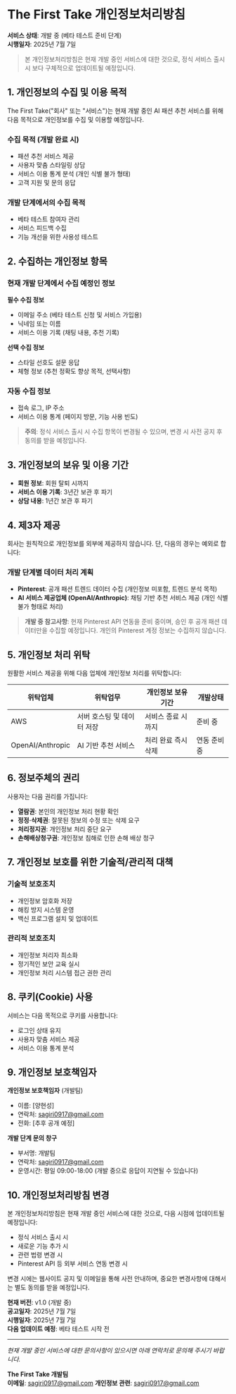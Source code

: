 # The First Take 개인정보처리방침

**서비스 상태**: 개발 중 (베타 테스트 준비 단계)  
**시행일자**: 2025년 7월 7일  

> 본 개인정보처리방침은 현재 개발 중인 서비스에 대한 것으로, 정식 서비스 출시 시 보다 구체적으로 업데이트될 예정입니다.

## 1. 개인정보의 수집 및 이용 목적

The First Take("회사" 또는 "서비스")는 현재 개발 중인 AI 패션 추천 서비스를 위해 다음 목적으로 개인정보를 수집 및 이용할 예정입니다.

### 수집 목적 (개발 완료 시)
- 패션 추천 서비스 제공
- 사용자 맞춤 스타일링 상담
- 서비스 이용 통계 분석 (개인 식별 불가 형태)
- 고객 지원 및 문의 응답

### 개발 단계에서의 수집 목적
- 베타 테스트 참여자 관리
- 서비스 피드백 수집
- 기능 개선을 위한 사용성 테스트

## 2. 수집하는 개인정보 항목

### 현재 개발 단계에서 수집 예정인 정보

**필수 수집 정보**
- 이메일 주소 (베타 테스트 신청 및 서비스 가입용)
- 닉네임 또는 이름
- 서비스 이용 기록 (채팅 내용, 추천 기록)

**선택 수집 정보**
- 스타일 선호도 설문 응답
- 체형 정보 (추천 정확도 향상 목적, 선택사항)

### 자동 수집 정보
- 접속 로그, IP 주소
- 서비스 이용 통계 (페이지 방문, 기능 사용 빈도)

> **주의**: 정식 서비스 출시 시 수집 항목이 변경될 수 있으며, 변경 시 사전 공지 후 동의를 받을 예정입니다.

## 3. 개인정보의 보유 및 이용 기간

- **회원 정보**: 회원 탈퇴 시까지
- **서비스 이용 기록**: 3년간 보관 후 파기
- **상담 내용**: 1년간 보관 후 파기

## 4. 제3자 제공

회사는 원칙적으로 개인정보를 외부에 제공하지 않습니다. 단, 다음의 경우는 예외로 합니다:

### 개발 단계별 데이터 처리 계획
- **Pinterest**: 공개 패션 트렌드 데이터 수집 (개인정보 미포함, 트렌드 분석 목적)
- **AI 서비스 제공업체 (OpenAI/Anthropic)**: 채팅 기반 추천 서비스 제공 (개인 식별 불가 형태로 처리)

> **개발 중 참고사항**: 현재 Pinterest API 연동을 준비 중이며, 승인 후 공개 패션 데이터만을 수집할 예정입니다. 개인의 Pinterest 계정 정보는 수집하지 않습니다.

## 5. 개인정보 처리 위탁

원활한 서비스 제공을 위해 다음 업체에 개인정보 처리를 위탁합니다:

| 위탁업체 | 위탁업무 | 개인정보 보유기간 | 개발상태 |
|---------|---------|------------------|---------|
| AWS | 서버 호스팅 및 데이터 저장 | 서비스 종료 시까지 | 준비 중 |
| OpenAI/Anthropic | AI 기반 추천 서비스 | 처리 완료 즉시 삭제 | 연동 준비 중 |

## 6. 정보주체의 권리

사용자는 다음 권리를 가집니다:

- **열람권**: 본인의 개인정보 처리 현황 확인
- **정정·삭제권**: 잘못된 정보의 수정 또는 삭제 요구
- **처리정지권**: 개인정보 처리 중단 요구
- **손해배상청구권**: 개인정보 침해로 인한 손해 배상 청구

## 7. 개인정보 보호를 위한 기술적/관리적 대책

### 기술적 보호조치
- 개인정보 암호화 저장
- 해킹 방지 시스템 운영
- 백신 프로그램 설치 및 업데이트

### 관리적 보호조치
- 개인정보 처리자 최소화
- 정기적인 보안 교육 실시
- 개인정보 처리 시스템 접근 권한 관리

## 8. 쿠키(Cookie) 사용

서비스는 다음 목적으로 쿠키를 사용합니다:
- 로그인 상태 유지
- 사용자 맞춤 서비스 제공
- 서비스 이용 통계 분석

## 9. 개인정보 보호책임자

**개인정보 보호책임자** (개발팀)
- 이름: [양현성]
- 연락처: sagiri0917@gmail.com
- 전화: [추후 공개 예정]

**개발 단계 문의 창구**
- 부서명: 개발팀
- 연락처: sagiri0917@gmail.com
- 운영시간: 평일 09:00-18:00 (개발 중으로 응답이 지연될 수 있습니다)

## 10. 개인정보처리방침 변경

본 개인정보처리방침은 현재 개발 중인 서비스에 대한 것으로, 다음 시점에 업데이트될 예정입니다:

- 정식 서비스 출시 시
- 새로운 기능 추가 시  
- 관련 법령 변경 시
- Pinterest API 등 외부 서비스 연동 변경 시

변경 시에는 웹사이트 공지 및 이메일을 통해 사전 안내하며, 중요한 변경사항에 대해서는 별도 동의를 받을 예정입니다.

**현재 버전**: v1.0 (개발 중)  
**공고일자**: 2025년 7월 7일  
**시행일자**: 2025년 7월 7일  
**다음 업데이트 예정**: 베타 테스트 시작 전

---

*현재 개발 중인 서비스에 대한 문의사항이 있으시면 아래 연락처로 문의해 주시기 바랍니다.*

**The First Take 개발팀**  
**이메일**: sagiri0917@gmail.com
**개인정보 관련**: sagiri0917@gmail.com
